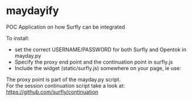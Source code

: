 maydayify
=========

POC Application on how Surfly can be integrated

To install:
  - set the correct USERNAME/PASSWORD for both Surfly and Opentok in mayday.py
  - Specify the proxy end point and the continuation point in surfly.js
  - Include the widget (static/surfly.js) somewhere on your page, ie use: 
      <script src="/surfly.js" type="text/javascript"></script>

The proxy point is part of the mayday.py script.      
For the session continuation script take a look at: https://github.com/surfly/continuation

    
